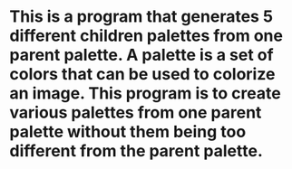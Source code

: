 # This is a program that generates 5 different children palettes from one parent palette. A palette is a set of colors that can be used to colorize an image. This program is to create various palettes from one parent palette without them being too different from the parent palette.
